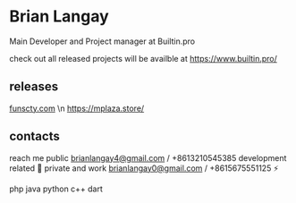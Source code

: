 # Brian Langay 
Main Developer and Project manager at Builtin.pro

check out all released projects will be availble at https://www.builtin.pro/

## releases
[funscty.com](https://funscty.com/) \n
https://mplaza.store/

## contacts
reach me public brianlangay4@gmail.com / +8613210545385 development related 🤝
private and work brianlangay0@gmail.com / +8615675551125 ⚡️

php 
java 
python 
c++ 
dart 

<!---
brianlangay4/brianlangay4 is a ✨ special ✨ repository because its `README.md` (this file) appears on your GitHub profile.
You can click the Preview link to take a look at your changes.
--->
